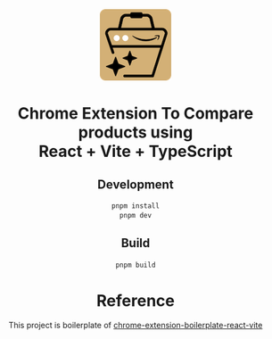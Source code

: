<div align="center">
<img src="chrome-extension/public/icon-128.png" alt="logo"/>
<h1> Chrome Extension To Compare products using<br/>React + Vite + TypeScript</h1>

## Development

```bash
pnpm install
pnpm dev
```

## Build

```bash
pnpm build
```

# Reference
This project is boilerplate of [chrome-extension-boilerplate-react-vite](https://github.com/Jonghakseo/chrome-extension-boilerplate-react-vite/graphs/contributors)
